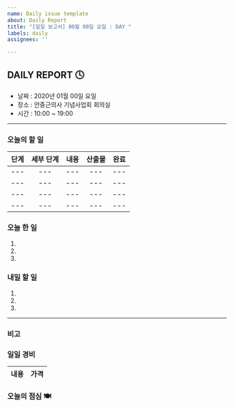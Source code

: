 ```yaml
---
name: Daily issue template
about: Daily Report
title: "[일일 보고서] 00월 00일 요일 : DAY "
labels: daily
assignees: ''

---
```


## DAILY REPORT :clock4:

* 날짜 : 2020년 01월 00일 요일
* 장소 : 안중근의사 기념사업회 회의실
* 시간 : 10:00 ~ 19:00

---

### 오늘의 할 일

| 단계 | 세부 단계 | 내용 | 산출물 | 완료 |
| :-------: | :-------: | :-----: | :-----: | :-----: |
| --- | --- | --- | --- | --- |
| --- | --- | --- | --- | --- |
| --- | --- | --- | --- | --- |
| --- | --- | --- | --- | --- |

### 오늘 한 일

1.
2.
3.

### 내일 할 일

1.
2.
3.

---

### 비고

### 일일 경비

| 내용 | 가격 |
| :-----: | :-----: |

### 오늘의 점심 🍽
